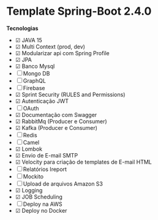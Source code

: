 # Template Spring-Boot 2.4.0

**Tecnologias**

- &#9745; JAVA 15
- &#9745; Multi Context (prod, dev) 
- &#9745; Modularizar api com Spring Profile
- &#9745; JPA
- &#9745; Banco Mysql
- &#9744; Mongo DB
- &#9744; GraphQL
- &#9744; Firebase
- &#9745; Sprint Security (RULES and Permissions)
- &#9745; Autenticação JWT
- &#9744; OAuth
- &#9745; Documentação com Swagger
- &#9745; RabbitMq (Producer e Consumer)
- &#9745; Kafka (Producer e Consumer)
- &#9744; Redis
- &#9744; Camel
- &#9745; Lombok
- &#9745; Envio de E-mail SMTP
- &#9745; Velocity para criação de templates de E-mail HTML
- &#9744; Relatórios Ireport
- &#9744; Mockito
- &#9744; Upload de arquivos Amazon S3
- &#9745; Logging
- &#9745; JOB Scheduling
- &#9744; Deploy na AWS
- &#9745; Deploy no Docker
